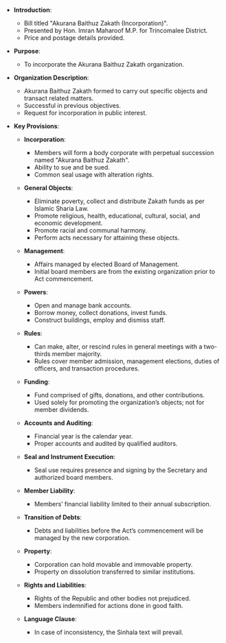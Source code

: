 - **Introduction**:
  - Bill titled "Akurana Baithuz Zakath (Incorporation)".
  - Presented by Hon. Imran Maharoof M.P. for Trincomalee District.
  - Price and postage details provided.

- **Purpose**:
  - To incorporate the Akurana Baithuz Zakath organization.

- **Organization Description**:
  - Akurana Baithuz Zakath formed to carry out specific objects and transact related matters.
  - Successful in previous objectives.
  - Request for incorporation in public interest.

- **Key Provisions**:
  - **Incorporation**:
    - Members will form a body corporate with perpetual succession named "Akurana Baithuz Zakath".
    - Ability to sue and be sued.
    - Common seal usage with alteration rights.

  - **General Objects**:
    - Eliminate poverty, collect and distribute Zakath funds as per Islamic Sharia Law.
    - Promote religious, health, educational, cultural, social, and economic development.
    - Promote racial and communal harmony.
    - Perform acts necessary for attaining these objects.

  - **Management**:
    - Affairs managed by elected Board of Management.
    - Initial board members are from the existing organization prior to Act commencement.

  - **Powers**:
    - Open and manage bank accounts.
    - Borrow money, collect donations, invest funds.
    - Construct buildings, employ and dismiss staff.

  - **Rules**:
    - Can make, alter, or rescind rules in general meetings with a two-thirds member majority.
    - Rules cover member admission, management elections, duties of officers, and transaction procedures.

  - **Funding**:
    - Fund comprised of gifts, donations, and other contributions.
    - Used solely for promoting the organization’s objects; not for member dividends.

  - **Accounts and Auditing**:
    - Financial year is the calendar year.
    - Proper accounts and audited by qualified auditors.

  - **Seal and Instrument Execution**:
    - Seal use requires presence and signing by the Secretary and authorized board members.

  - **Member Liability**:
    - Members’ financial liability limited to their annual subscription.

  - **Transition of Debts**:
    - Debts and liabilities before the Act’s commencement will be managed by the new corporation.

  - **Property**:
    - Corporation can hold movable and immovable property.
    - Property on dissolution transferred to similar institutions.

  - **Rights and Liabilities**:
    - Rights of the Republic and other bodies not prejudiced.
    - Members indemnified for actions done in good faith.

  - **Language Clause**:
    - In case of inconsistency, the Sinhala text will prevail.